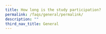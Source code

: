 ```yaml
---
title: How long is the study participation?
permalink: /faqs/general/permalink/
description: ""
third_nav_title: General
---
```

